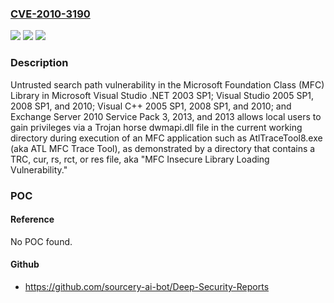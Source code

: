 ### [CVE-2010-3190](https://cve.mitre.org/cgi-bin/cvename.cgi?name=CVE-2010-3190)
![](https://img.shields.io/static/v1?label=Product&message=n%2Fa&color=blue)
![](https://img.shields.io/static/v1?label=Version&message=n%2Fa&color=blue)
![](https://img.shields.io/static/v1?label=Vulnerability&message=n%2Fa&color=brighgreen)

### Description

Untrusted search path vulnerability in the Microsoft Foundation Class (MFC) Library in Microsoft Visual Studio .NET 2003 SP1; Visual Studio 2005 SP1, 2008 SP1, and 2010; Visual C++ 2005 SP1, 2008 SP1, and 2010; and Exchange Server 2010 Service Pack 3, 2013, and 2013 allows local users to gain privileges via a Trojan horse dwmapi.dll file in the current working directory during execution of an MFC application such as AtlTraceTool8.exe (aka ATL MFC Trace Tool), as demonstrated by a directory that contains a TRC, cur, rs, rct, or res file, aka "MFC Insecure Library Loading Vulnerability."

### POC

#### Reference
No POC found.

#### Github
- https://github.com/sourcery-ai-bot/Deep-Security-Reports

